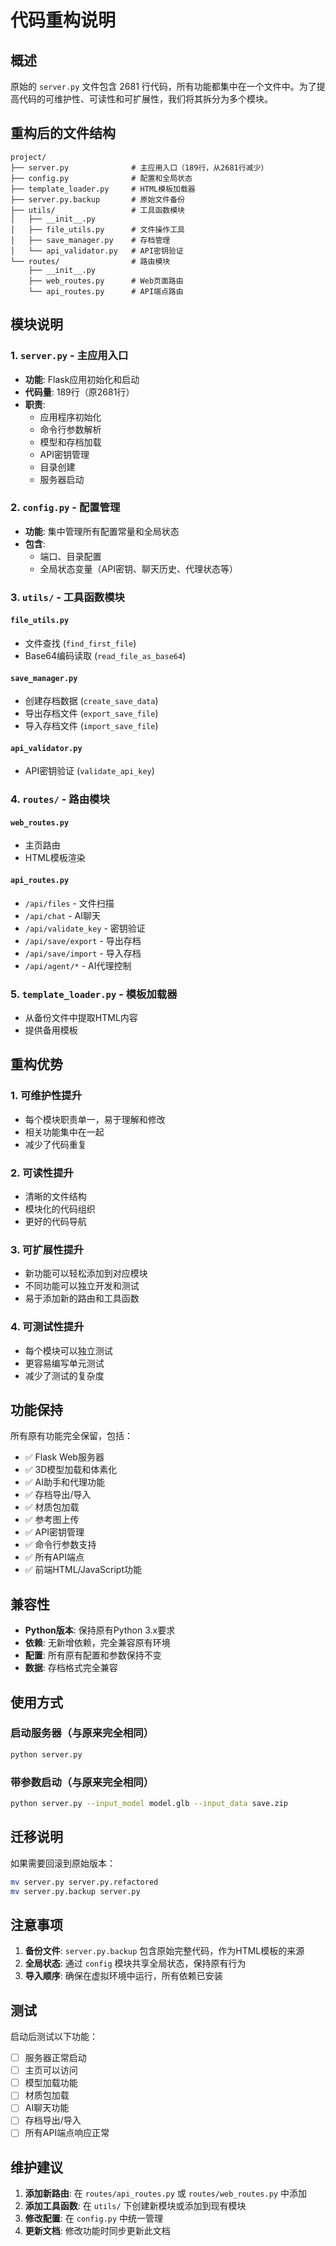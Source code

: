 # 代码重构说明

## 概述

原始的 `server.py` 文件包含 2681 行代码，所有功能都集中在一个文件中。为了提高代码的可维护性、可读性和可扩展性，我们将其拆分为多个模块。

## 重构后的文件结构

```
project/
├── server.py              # 主应用入口（189行，从2681行减少）
├── config.py              # 配置和全局状态
├── template_loader.py     # HTML模板加载器
├── server.py.backup       # 原始文件备份
├── utils/                 # 工具函数模块
│   ├── __init__.py
│   ├── file_utils.py      # 文件操作工具
│   ├── save_manager.py    # 存档管理
│   └── api_validator.py   # API密钥验证
└── routes/                # 路由模块
    ├── __init__.py
    ├── web_routes.py      # Web页面路由
    └── api_routes.py      # API端点路由
```

## 模块说明

### 1. `server.py` - 主应用入口
- **功能**: Flask应用初始化和启动
- **代码量**: 189行（原2681行）
- **职责**:
  - 应用程序初始化
  - 命令行参数解析
  - 模型和存档加载
  - API密钥管理
  - 目录创建
  - 服务器启动

### 2. `config.py` - 配置管理
- **功能**: 集中管理所有配置常量和全局状态
- **包含**:
  - 端口、目录配置
  - 全局状态变量（API密钥、聊天历史、代理状态等）

### 3. `utils/` - 工具函数模块

#### `file_utils.py`
- 文件查找 (`find_first_file`)
- Base64编码读取 (`read_file_as_base64`)

#### `save_manager.py`
- 创建存档数据 (`create_save_data`)
- 导出存档文件 (`export_save_file`)
- 导入存档文件 (`import_save_file`)

#### `api_validator.py`
- API密钥验证 (`validate_api_key`)

### 4. `routes/` - 路由模块

#### `web_routes.py`
- 主页路由
- HTML模板渲染

#### `api_routes.py`
- `/api/files` - 文件扫描
- `/api/chat` - AI聊天
- `/api/validate_key` - 密钥验证
- `/api/save/export` - 导出存档
- `/api/save/import` - 导入存档
- `/api/agent/*` - AI代理控制

### 5. `template_loader.py` - 模板加载器
- 从备份文件中提取HTML内容
- 提供备用模板

## 重构优势

### 1. **可维护性提升**
- 每个模块职责单一，易于理解和修改
- 相关功能集中在一起
- 减少了代码重复

### 2. **可读性提升**
- 清晰的文件结构
- 模块化的代码组织
- 更好的代码导航

### 3. **可扩展性提升**
- 新功能可以轻松添加到对应模块
- 不同功能可以独立开发和测试
- 易于添加新的路由和工具函数

### 4. **可测试性提升**
- 每个模块可以独立测试
- 更容易编写单元测试
- 减少了测试的复杂度

## 功能保持

所有原有功能完全保留，包括：
- ✅ Flask Web服务器
- ✅ 3D模型加载和体素化
- ✅ AI助手和代理功能
- ✅ 存档导出/导入
- ✅ 材质包加载
- ✅ 参考图上传
- ✅ API密钥管理
- ✅ 命令行参数支持
- ✅ 所有API端点
- ✅ 前端HTML/JavaScript功能

## 兼容性

- **Python版本**: 保持原有Python 3.x要求
- **依赖**: 无新增依赖，完全兼容原有环境
- **配置**: 所有原有配置和参数保持不变
- **数据**: 存档格式完全兼容

## 使用方式

### 启动服务器（与原来完全相同）
```bash
python server.py
```

### 带参数启动（与原来完全相同）
```bash
python server.py --input_model model.glb --input_data save.zip
```

## 迁移说明

如果需要回滚到原始版本：
```bash
mv server.py server.py.refactored
mv server.py.backup server.py
```

## 注意事项

1. **备份文件**: `server.py.backup` 包含原始完整代码，作为HTML模板的来源
2. **全局状态**: 通过 `config` 模块共享全局状态，保持原有行为
3. **导入顺序**: 确保在虚拟环境中运行，所有依赖已安装

## 测试

启动后测试以下功能：
- [ ] 服务器正常启动
- [ ] 主页可以访问
- [ ] 模型加载功能
- [ ] 材质包加载
- [ ] AI聊天功能
- [ ] 存档导出/导入
- [ ] 所有API端点响应正常

## 维护建议

1. **添加新路由**: 在 `routes/api_routes.py` 或 `routes/web_routes.py` 中添加
2. **添加工具函数**: 在 `utils/` 下创建新模块或添加到现有模块
3. **修改配置**: 在 `config.py` 中统一管理
4. **更新文档**: 修改功能时同步更新此文档
